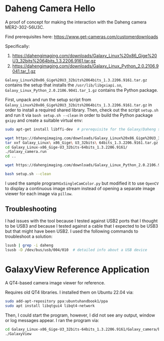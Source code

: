 # Daheng Camera Hello
A proof of concept for making the interaction with the Daheng camera MER2-302-56U3C.

Find prerequisites here:
https://www.get-cameras.com/customerdownloads

Specifically:
1. https://dahengimaging.com/downloads/Galaxy_Linux%20x86_Gige%20U3_32bits%2064bits_1.3.2206.9161.tar.gz
2. https://dahengimaging.com/downloads/Galaxy_Linux_Python_2.0.2106.9041.tar_1.gz

`Galaxy_Linux%20x86_Gige%20U3_32bits%2064bits_1.3.2206.9161.tar.gz` contains the setup that installs
the `/usr/lib/libgxiapi.so`, `Galaxy_Linux_Python_2.0.2106.9041.tar_1.gz` contains the Python package.

First, unpack and run the setup script from
`Galaxy_Linux%20x86_Gige%20U3_32bits%2064bits_1.3.2206.9161.tar.gz` in order to install a required
shared library. Then, check out the script `setup.sh` and run it via `bash setup.sh --clean` in
order to build the Python package `gxipy` and create a suitable virtual env:

```bash
sudo apt-get install libffi-dev  # prerequisite for the Galaxy/Daheng stuff

wget https://dahengimaging.com/downloads/Galaxy_Linux%20x86_Gige%20U3_32bits%2064bits_1.3.2206.9161.tar.gz
tar xxf Galaxy_Linux\ x86_Gige\ U3_32bits\ 64bits_1.3.2206.9161.tar.gz
cd Galaxy_Linux-x86_Gige-U3_32bits-64bits_1.3.2206.9161/
./Galaxy_camera.run
cd ..

wget https://dahengimaging.com/downloads/Galaxy_Linux_Python_2.0.2106.9041.tar_1.gz

bash setup.sh --clean
```

I used the sample program`GxSingleCamColor.py` but modified it to use `OpenCV` to display a
continuous image stream instead of opening a separate image viewer for each image via `pillow`.


## Troubleshooting
I had issues with the tool because I tested against USB2 ports that I thought to be USB3 and because
I tested against a cable that I expected to be USB3 but that might have been USB2. I used the
following commands to troubleshoot a solution:
```bash
lsusb | grep -i daheng
lsusb -D /dev/bus/usb/004/010  # detailed info about a USB device
```


# GalaxyView Reference Application
A QT4-based camera image viewer for reference.

Requires old QT4 libraries. I installed them on Ubuntu 22.04 via:
```bash
sudo add-apt-repository ppa:ubuntuhandbook1/ppa
sudo apt install libqtgui4 libqt4-network
```

Then, I could start the program, however, I did not see any output, window or log messages appear. I
ran the program via:
```bash
cd Galaxy_Linux-x86_Gige-U3_32bits-64bits_1.3.2206.9161/Galaxy_camera/bin
./GalaxyView
```
